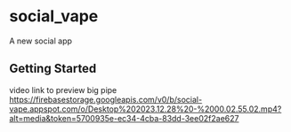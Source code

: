 # social_vape

A new social app

## Getting Started

video link to preview big pipe
https://firebasestorage.googleapis.com/v0/b/social-vape.appspot.com/o/Desktop%202023.12.28%20-%2000.02.55.02.mp4?alt=media&token=5700935e-ec34-4cba-83dd-3ee02f2ae627
